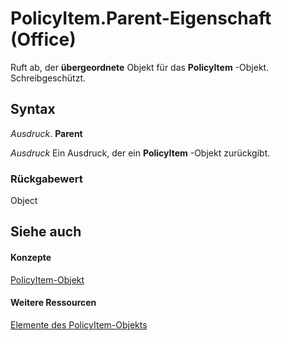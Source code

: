 
# PolicyItem.Parent-Eigenschaft (Office)

Ruft ab, der  **übergeordnete** Objekt für das **PolicyItem** -Objekt. Schreibgeschützt.


## Syntax

 _Ausdruck_. **Parent**

 _Ausdruck_ Ein Ausdruck, der ein **PolicyItem** -Objekt zurückgibt.


### Rückgabewert

Object


## Siehe auch


#### Konzepte


[PolicyItem-Objekt](aced7bdc-8ef7-2621-f188-f3c1d44ab6dc.md)
#### Weitere Ressourcen


[Elemente des PolicyItem-Objekts](http://msdn.microsoft.com/library/a2e43e08-64bb-f052-78a2-0618e2df46fc%28Office.15%29.aspx)